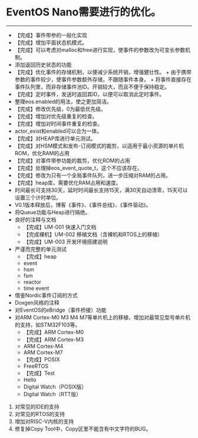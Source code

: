 # EventOS Nano需要进行的优化。
---------
+ 【完成】事件带参的一般化实现
+ 【完成】增加平面状态机模式。
+ 【完成】可以考虑对malloc和free进行实现，使事件的参数改为可变长参数机制。
+ 添加返回历史状态的功能
+ 【完成】优化事件的存储机制，以便减少系统开销，增强健壮性。
      + 由于携带参数的事件较少，使事件参数额外存储，不跟随事件本身。
      + 将事件直接存在事件队列里，而非存储事件池ID。开销较大，而且不便于保持稳定。
+ 【完成】定时事件，发送时返回其ID，以便可以取消此定时事件。
+ 整理eos.enabled的用法，使之更加简洁。
+ 【完成】修改优先级，0为最低优先级。
+ 【完成】增加对优先级重复的检查。
+ 【完成】增加对时间事件重复的检查。
+ actor_exist和enabled可以合为一体。
+ 【完成】对HEAP库进行单元测试。
+ 【完成】对HSM模式和发布-订阅模式的裁剪，以适用于最小资源的单片机ROM，优化RAM的占用
+ 【完成】对事件带参功能的裁剪，优化ROM的占用
+ 【完成】处理掉eos_event_quote_t，这个不应该存在。
+ 【完成】修改为只有一个全局事件队列，进一步压缩对RAM的占用。
+ 【完成】heap库，需要优化RAM占用和速度。
+ 时间最长可支持30天，延时时间最长支持15天，满30天自动清零，15天可以设置三个计时单位。
+ V0.1版本释放后，博客《事件》、《事件总线》、《事件驱动》。
+ 将Queue功能与Heap进行隔绝。
+ 良好的注释与文档
    + 【完成】UM-001 快速入门文档
    + 【完成裸机】UM-002 移植文档（含裸机和RTOS上的移植）
    + 【完成】UM-003 开发环境搭建说明
+ 严谨而完整的单元测试
    + 【完成】heap
    + event
    + hsm
    + fsm
    + reactor
    + time event
+ 借鉴Nordic事件订阅的方式
+ Doxgen风格的注释
+ 对EventOS的eBridge（事件桥接）功能
+ 对ARM Cortex-M0 M3 M4 M7等单片机上的移植，增加对最常见型号单片机的支持，如STM32F103等。
    + 【完成】ARM Cortex-M0
    + 【完成】ARM Cortex-M3
    + ARM Cortex-M4
    + ARM Cortex-M7
    + 【完成】POSIX
    + FreeRTOS
    + 【完成】Test
    + Hello
    + Digital Watch（POSIX版）
    + Digital Watch（RTT版）
1. 对常见的IDE的支持
1. 对常见的RTOS的支持
1. 增加对RISC-V内核的支持
1. 修复掉Copy Tool中，Copy区里不能含有中文字符的BUG。

